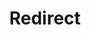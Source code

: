 ﻿---
layout: src/layouts/Redirect.astro
title: Redirect
redirect: https://octopus.com/docs/deployments/java/deploying-java-applications
pubDate:  2023-01-01
navSearch: false
navSitemap: false
navMenu: false
---
